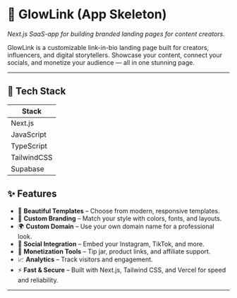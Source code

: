# 🌟 GlowLink (App Skeleton)

_Next.js SaaS-app for building branded landing pages for content creators._

GlowLink is a customizable link-in-bio landing page built for creators, influencers, and digital storytellers. Showcase your content, connect your socials, and monetize your audience — all in one stunning page.

---

## 🧱 Tech Stack

| Stack       |
| ----------- |
| Next.js     |
| JavaScript  |
| TypeScript  |
| TailwindCSS |
| Supabase    |

## ✨ Features

- 🎨 **Beautiful Templates** – Choose from modern, responsive templates.
- 🎯 **Custom Branding** – Match your style with colors, fonts, and layouts.
- 🌍 **Custom Domain** – Use your own domain name for a professional look.
- 📲 **Social Integration** – Embed your Instagram, TikTok, and more.
- 💸 **Monetization Tools** – Tip jar, product links, and affiliate support.
- 📈 **Analytics** – Track visitors and engagement.
- ⚡ **Fast & Secure** – Built with Next.js, Tailwind CSS, and Vercel for speed and reliability.

---
